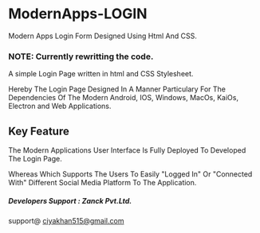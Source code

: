 # ModernApps-LOGIN
Modern Apps Login Form Designed Using Html And CSS. 

### NOTE: Currently rewritting the code.
A simple Login Page written in html and CSS Stylesheet.

Hereby The Login Page Designed In A Manner Particulary For The Dependencies Of The Modern Android, IOS, Windows, MacOs, KaiOs, Electron and Web Applications.

## Key Feature
The Modern Applications User Interface Is Fully Deployed To Developed The Login Page.

Whereas Which Supports The Users To Easily "Logged In" Or "Connected With" Different Social Media Platform To The Application.


##### Developers Support : Zanck Pvt.Ltd.
support@ ciyakhan515@gmail.com
